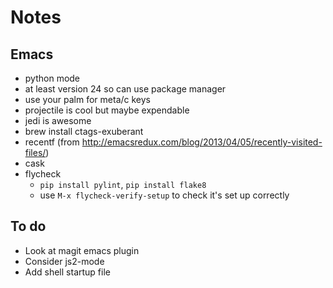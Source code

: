 Notes
===========

Emacs
-------
* python mode
* at least version 24 so can use package manager
* use your palm for meta/c keys
* projectile is cool but maybe expendable
* jedi is awesome
* brew install ctags-exuberant
* recentf (from http://emacsredux.com/blog/2013/04/05/recently-visited-files/)
* cask
* flycheck
  * `pip install pylint`, `pip install flake8`
  * use `M-x flycheck-verify-setup` to check it's set up correctly

To do
-----
* Look at magit emacs plugin
* Consider js2-mode
* Add shell startup file
